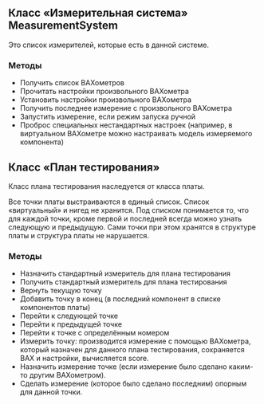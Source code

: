 ## Класс «Измерительная система» MeasurementSystem

Это список измерителей, которые есть в данной системе.

### Методы

* Получить список ВАХометров
* Прочитать настройки произвольного ВАХометра
* Установить настройки произвольного ВАХометра
* Получить последнее измерение с произвольного ВАХометра
* Запустить измерение, если режим запуска ручной
* Проброс специальных нестандартных настроек (например, в виртуальном ВАХометре можно настраивать модель измеряемого компонента)

## Класс «План тестирования»

Класс плана тестирования наследуется от класса платы.

Все точки платы выстраиваются в единый список. Список «виртуальный» и нигед не хранится. Под списком понимается то, что для каждой точки, кроме первой и последней всегда можно узнать следующую и предыдущую. Сами точки при этом хранятся в структуре платы и структура платы не нарушается.

### Методы

* Назначить стандартный измеритель для плана тестирования
* Получить стандартный измеритель для плана тестирования
* Вернуть текущую точку
* Добавить точку в конец (в последний компонент в списке компонентов платы)
* Перейти к следующей точке
* Перейти к предыдущей точке
* Перейти к точке с определённым номером
* Измерить точку: производится измерение с помощью ВАХометра, который назначен для данного плана тестирования, сохраняется ВАХ и настройки, вычисляется score.
* Назначить измерение точке (если измерение было сделано каким-то другим ВАХометром).
* Сделать измерение (которое было сделано последним) опорным для данной точки.